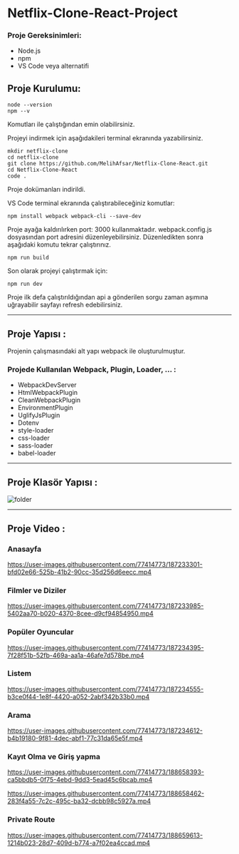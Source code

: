 # Netflix-Clone-React-Project

### Proje Gereksinimleri:

* Node.js
* npm
* VS Code veya alternatifi

## Proje Kurulumu:
```
node --version 
npm --v
```
Komutları ile çalıştığından emin olabilirsiniz.

Projeyi indirmek için aşağıdakileri terminal ekranında yazabilirsiniz.
```
mkdir netflix-clone
cd netflix-clone
git clone https://github.com/MelihAfsar/Netflix-Clone-React.git
cd Netflix-Clone-React
code .

```
Proje dokümanları indirildi.

VS Code terminal ekranında çalıştırabileceğiniz komutlar:
```
npm install webpack webpack-cli --save-dev
```

Proje ayağa kaldırılırken port: 3000 kullanmaktadır. webpack.config.js dosyasından port adresini düzenleyebilirsiniz. Düzenledikten sonra aşağıdaki komutu tekrar çalıştırınız.
```
npm run build
```
Son olarak projeyi çalıştırmak için:
```
npm run dev
```
Proje ilk defa çalıştırıldığından api a gönderilen sorgu zaman aşımına uğrayabilir sayfayı refresh edebilirsiniz.
<hr>

## Proje Yapısı :

Projenin çalışmasındaki alt yapı webpack ile oluşturulmuştur.

### Projede Kullanılan Webpack, Plugin, Loader, ... :  
* WebpackDevServer
* HtmlWebpackPlugin
* CleanWebpackPlugin
* EnvironmentPlugin
* UglifyJsPlugin
* Dotenv
* style-loader
* css-loader
* sass-loader
* babel-loader
<hr>

## Proje Klasör Yapısı :
![folder](https://user-images.githubusercontent.com/77414773/188655936-c79b9add-5a32-4cf0-9792-85f30c89b8eb.png)

<hr>

## Proje Video :

### Anasayfa
https://user-images.githubusercontent.com/77414773/187233301-bfd02e66-525b-41b2-90cc-35d256d6eecc.mp4

### Filmler ve Diziler
https://user-images.githubusercontent.com/77414773/187233985-5402aa70-b020-4370-8cee-d9cf94854950.mp4

### Popüler Oyuncular
https://user-images.githubusercontent.com/77414773/187234395-7f28f51b-52fb-469a-aa1a-46afe7d578be.mp4

### Listem
https://user-images.githubusercontent.com/77414773/187234555-b3ce0f44-1e8f-4420-a052-2abf342b33b0.mp4

### Arama
https://user-images.githubusercontent.com/77414773/187234612-b4b19180-9f81-4dec-abf1-77c31da65e5f.mp4

### Kayıt Olma ve Giriş yapma
https://user-images.githubusercontent.com/77414773/188658393-ca5bbdb5-0f75-4ebd-9dd3-5ead45c6bcab.mp4

https://user-images.githubusercontent.com/77414773/188658462-283f4a55-7c2c-495c-ba32-dcbb98c5927a.mp4

### Private Route
https://user-images.githubusercontent.com/77414773/188659613-1214b023-28d7-409d-b774-a7f02ea4ccad.mp4






